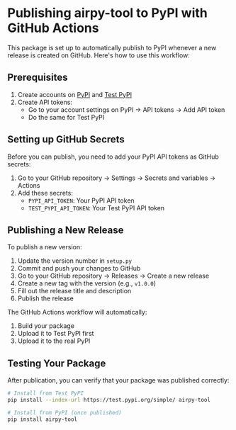 # Publishing airpy-tool to PyPI with GitHub Actions

This package is set up to automatically publish to PyPI whenever a new release is created on GitHub. Here's how to use this workflow:

## Prerequisites

1. Create accounts on [PyPI](https://pypi.org/) and [Test PyPI](https://test.pypi.org/)
2. Create API tokens:
   - Go to your account settings on PyPI → API tokens → Add API token
   - Do the same for Test PyPI

## Setting up GitHub Secrets

Before you can publish, you need to add your PyPI API tokens as GitHub secrets:

1. Go to your GitHub repository → Settings → Secrets and variables → Actions
2. Add these secrets:
   - `PYPI_API_TOKEN`: Your PyPI API token
   - `TEST_PYPI_API_TOKEN`: Your Test PyPI API token

## Publishing a New Release

To publish a new version:

1. Update the version number in `setup.py`
2. Commit and push your changes to GitHub
3. Go to your GitHub repository → Releases → Create a new release
4. Create a new tag with the version (e.g., `v1.0.0`)
5. Fill out the release title and description
6. Publish the release

The GitHub Actions workflow will automatically:
1. Build your package
2. Upload it to Test PyPI first
3. Upload it to the real PyPI

## Testing Your Package

After publication, you can verify that your package was published correctly:

```bash
# Install from Test PyPI
pip install --index-url https://test.pypi.org/simple/ airpy-tool

# Install from PyPI (once published)
pip install airpy-tool
``` 